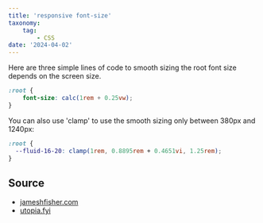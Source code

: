 ```yaml
---
title: 'responsive font-size'
taxonomy:
    tag:
        - CSS
date: '2024-04-02'
---
```


Here are three simple lines of code to smooth sizing the root font size depends on the screen size.

```css
:root {
    font-size: calc(1rem + 0.25vw);
}
```

You can also use 'clamp' to use the smooth sizing only between 380px and 1240px:

```css
:root {
  --fluid-16-20: clamp(1rem, 0.8895rem + 0.4651vi, 1.25rem);
}
```

## Source

- [jameshfisher.com](https://jameshfisher.com/2024/03/12/a-formula-for-responsive-font-size/)
- [utopia.fyi](https://utopia.fyi/clamp/calculator?a=380,1240)